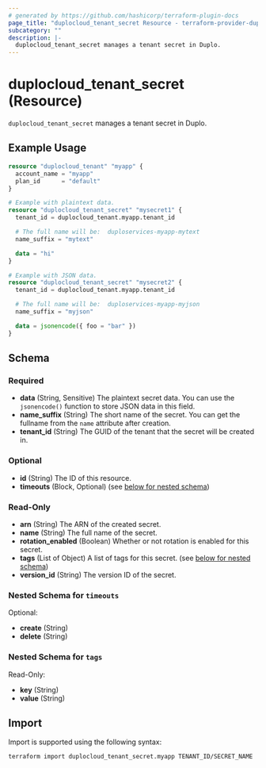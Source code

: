 ```yaml
---
# generated by https://github.com/hashicorp/terraform-plugin-docs
page_title: "duplocloud_tenant_secret Resource - terraform-provider-duplocloud"
subcategory: ""
description: |-
  duplocloud_tenant_secret manages a tenant secret in Duplo.
---
```


# duplocloud_tenant_secret (Resource)

`duplocloud_tenant_secret` manages a tenant secret in Duplo.

## Example Usage

```terraform
resource "duplocloud_tenant" "myapp" {
  account_name = "myapp"
  plan_id      = "default"
}

# Example with plaintext data.
resource "duplocloud_tenant_secret" "mysecret1" {
  tenant_id = duplocloud_tenant.myapp.tenant_id

  # The full name will be:  duploservices-myapp-mytext
  name_suffix = "mytext"

  data = "hi"
}

# Example with JSON data.
resource "duplocloud_tenant_secret" "mysecret2" {
  tenant_id = duplocloud_tenant.myapp.tenant_id

  # The full name will be:  duploservices-myapp-myjson
  name_suffix = "myjson"

  data = jsonencode({ foo = "bar" })
}
```

<!-- schema generated by tfplugindocs -->
## Schema

### Required

- **data** (String, Sensitive) The plaintext secret data. You can use the `jsonencode()` function to store JSON data in this field.
- **name_suffix** (String) The short name of the secret. You can get the fullname from the `name` attribute after creation.
- **tenant_id** (String) The GUID of the tenant that the secret will be created in.

### Optional

- **id** (String) The ID of this resource.
- **timeouts** (Block, Optional) (see [below for nested schema](#nestedblock--timeouts))

### Read-Only

- **arn** (String) The ARN of the created secret.
- **name** (String) The full name of the secret.
- **rotation_enabled** (Boolean) Whether or not rotation is enabled for this secret.
- **tags** (List of Object) A list of tags for this secret. (see [below for nested schema](#nestedatt--tags))
- **version_id** (String) The version ID of the secret.

<a id="nestedblock--timeouts"></a>
### Nested Schema for `timeouts`

Optional:

- **create** (String)
- **delete** (String)


<a id="nestedatt--tags"></a>
### Nested Schema for `tags`

Read-Only:

- **key** (String)
- **value** (String)

## Import

Import is supported using the following syntax:

```shell
terraform import duplocloud_tenant_secret.myapp TENANT_ID/SECRET_NAME
```
